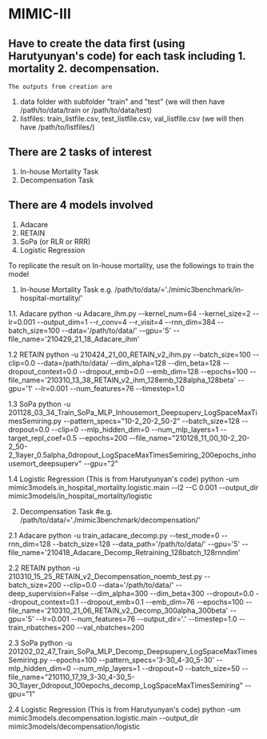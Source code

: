 # MIMIC-III
## Have to create the data first (using Harutyunyan's code) for each task including 1. mortality 2. decompensation.
    The outputs from creation are 
1. data folder with subfolder "train" and "test" (we will then have /path/to/data/train or /path/to/data/test)
2. listfiles: train_listfile.csv, test_listfile.csv, val_listfile.csv (we will then have /path/to/listfiles/)

## There are 2 tasks of interest
1. In-house Mortality Task
2. Decompensation Task

## There are 4 models involved
1. Adacare
2. RETAIN
3. SoPa (or RLR or RRR)
4. Logistic Regression  

To replicate the result on In-house mortality, use the followings to train the model 
1. In-house Mortality Task
e.g. /path/to/data/='./mimic3benchmark/in-hospital-mortality/'

1.1. Adacare
python -u Adacare_ihm.py --kernel_num=64 --kernel_size=2 --lr=0.001 --output_dim=1 --r_conv=4 --r_visit=4 --rnn_dim=384 --batch_size=100 --data='/path/to/data/' --gpu='5' --file_name='210429_21_18_Adacare_ihm'

1.2 RETAIN
python -u 210424_21_00_RETAIN_v2_ihm.py --batch_size=100 --clip=0.0 --data=/path/to/data/ --dim_alpha=128 --dim_beta=128 --dropout_context=0.0 --dropout_emb=0.0 --emb_dim=128 --epochs=100 --file_name='210310_13_38_RETAIN_v2_ihm_128emb_128alpha_128beta' --gpu='1' --lr=0.001 --num_features=76 --timestep=1.0

1.3 SoPa
python -u 201128_03_34_Train_SoPa_MLP_Inhousemort_Deepsuperv_LogSpaceMaxTimesSemiring.py --pattern_specs="10-2_20-2_50-2" --batch_size=128 --dropout=0.0 --clip=0 --mlp_hidden_dim=0 --num_mlp_layers=1 --target_repl_coef=0.5 --epochs=200 --file_name="210128_11_00_10-2_20-2_50-2_1layer_0.5alpha_0dropout_LogSpaceMaxTimesSemiring_200epochs_inhousemort_deepsuperv" --gpu="2"

1.4 Logistic Regression (This is from Harutyunyan's code)
python -um mimic3models.in_hospital_mortality.logistic.main --l2 --C 0.001 --output_dir mimic3models/in_hospital_mortality/logistic

2. Decompensation Task
#e.g. /path/to/data/='./mimic3benchmark/decompensation/'

2.1 Adacare
python -u train_adacare_decomp.py --test_mode=0 --rnn_dim=128 --batch_size=128 --data_path='/path/to/data/' --gpu='5' --file_name='210418_Adacare_Decomp_Retraining_128batch_128rnndim'

2.2 RETAIN
python -u 210310_15_25_RETAIN_v2_Decompensation_noemb_test.py --batch_size=200 --clip=0.0 --data='/path/to/data/' --deep_supervision=False --dim_alpha=300 --dim_beta=300 --dropout=0.0 --dropout_context=0.1 --dropout_emb=0.1 --emb_dim=76 --epochs=100 --file_name='210310_21_06_RETAIN_v2_Decomp_300alpha_300beta' --gpu='5' --lr=0.001 --num_features=76 --output_dir='.' --timestep=1.0 --train_nbatches=200 --val_nbatches=200

2.3 SoPa
python -u 201202_02_47_Train_SoPa_MLP_Decomp_Deepsuperv_LogSpaceMaxTimesSemiring.py --epochs=100 --pattern_specs='3-30_4-30_5-30' --mlp_hidden_dim=0 --num_mlp_layers=1 --dropout=0 --batch_size=50 --file_name="210110_17_19_3-30_4-30_5-30_1layer_0dropout_100epochs_decomp_LogSpaceMaxTimesSemiring" --gpu="1" 

2.4 Logistic Regression (This is from Harutyunyan's code)
python -um mimic3models.decompensation.logistic.main --output_dir mimic3models/decompensation/logistic


